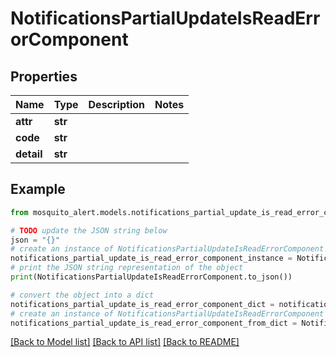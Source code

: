 # NotificationsPartialUpdateIsReadErrorComponent


## Properties

Name | Type | Description | Notes
------------ | ------------- | ------------- | -------------
**attr** | **str** |  | 
**code** | **str** |  | 
**detail** | **str** |  | 

## Example

```python
from mosquito_alert.models.notifications_partial_update_is_read_error_component import NotificationsPartialUpdateIsReadErrorComponent

# TODO update the JSON string below
json = "{}"
# create an instance of NotificationsPartialUpdateIsReadErrorComponent from a JSON string
notifications_partial_update_is_read_error_component_instance = NotificationsPartialUpdateIsReadErrorComponent.from_json(json)
# print the JSON string representation of the object
print(NotificationsPartialUpdateIsReadErrorComponent.to_json())

# convert the object into a dict
notifications_partial_update_is_read_error_component_dict = notifications_partial_update_is_read_error_component_instance.to_dict()
# create an instance of NotificationsPartialUpdateIsReadErrorComponent from a dict
notifications_partial_update_is_read_error_component_from_dict = NotificationsPartialUpdateIsReadErrorComponent.from_dict(notifications_partial_update_is_read_error_component_dict)
```
[[Back to Model list]](../README.md#documentation-for-models) [[Back to API list]](../README.md#documentation-for-api-endpoints) [[Back to README]](../README.md)


